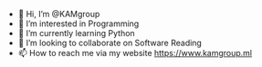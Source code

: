 - 👋 Hi, I’m @KAMgroup 
- 👀 I’m interested in Programming 
- 🌱 I’m currently learning Python
- 💞️ I’m looking to collaborate on Software Reading 
- 📫 How to reach me via my website https://www.kamgroup.ml

<!---
KAMgroup/KAMgroup is a ✨ special ✨ repository because its `README.md` (this file) appears on your GitHub profile.
You can click the Preview link to take a look at your changes.
--->
